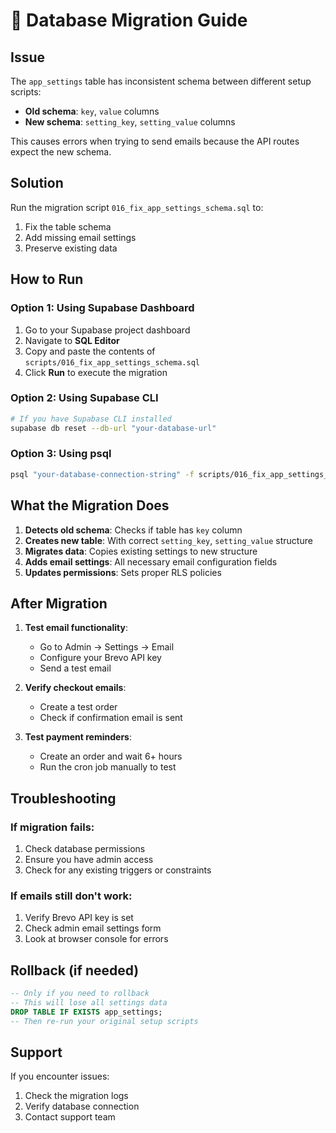 # 🔧 Database Migration Guide

## Issue
The `app_settings` table has inconsistent schema between different setup scripts:
- **Old schema**: `key`, `value` columns
- **New schema**: `setting_key`, `setting_value` columns

This causes errors when trying to send emails because the API routes expect the new schema.

## Solution
Run the migration script `016_fix_app_settings_schema.sql` to:
1. Fix the table schema
2. Add missing email settings
3. Preserve existing data

## How to Run

### Option 1: Using Supabase Dashboard
1. Go to your Supabase project dashboard
2. Navigate to **SQL Editor**
3. Copy and paste the contents of `scripts/016_fix_app_settings_schema.sql`
4. Click **Run** to execute the migration

### Option 2: Using Supabase CLI
```bash
# If you have Supabase CLI installed
supabase db reset --db-url "your-database-url"
```

### Option 3: Using psql
```bash
psql "your-database-connection-string" -f scripts/016_fix_app_settings_schema.sql
```

## What the Migration Does

1. **Detects old schema**: Checks if table has `key` column
2. **Creates new table**: With correct `setting_key`, `setting_value` structure
3. **Migrates data**: Copies existing settings to new structure
4. **Adds email settings**: All necessary email configuration fields
5. **Updates permissions**: Sets proper RLS policies

## After Migration

1. **Test email functionality**:
   - Go to Admin → Settings → Email
   - Configure your Brevo API key
   - Send a test email

2. **Verify checkout emails**:
   - Create a test order
   - Check if confirmation email is sent

3. **Test payment reminders**:
   - Create an order and wait 6+ hours
   - Run the cron job manually to test

## Troubleshooting

### If migration fails:
1. Check database permissions
2. Ensure you have admin access
3. Check for any existing triggers or constraints

### If emails still don't work:
1. Verify Brevo API key is set
2. Check admin email settings form
3. Look at browser console for errors

## Rollback (if needed)
```sql
-- Only if you need to rollback
-- This will lose all settings data
DROP TABLE IF EXISTS app_settings;
-- Then re-run your original setup scripts
```

## Support
If you encounter issues:
1. Check the migration logs
2. Verify database connection
3. Contact support team
